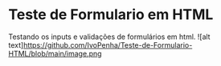 # Teste de Formulario em HTML
Testando os inputs e validações de formulários em html.
![alt text]https://github.com/IvoPenha/Teste-de-Formulario-HTML/blob/main/image.png
